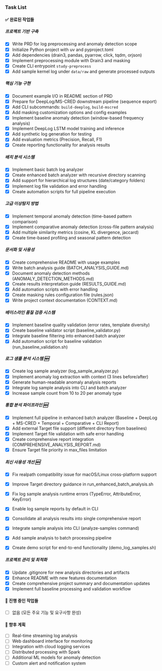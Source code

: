 ### Task List

#### ✅ 완료된 작업들

##### 프로젝트 기반 구축
- [x] Write PRD for log preprocessing and anomaly detection scope
- [x] Initialize Python project with uv and pyproject.toml
- [x] Add dependencies (drain3, pandas, pyarrow, click, tqdm, orjson)
- [x] Implement preprocessing module with Drain3 and masking
- [x] Create CLI entrypoint `study-preprocess`
- [x] Add sample kernel log under `data/raw` and generate processed outputs

##### 핵심 기능 구현
- [x] Document example I/O in README section of PRD
- [x] Prepare for DeepLog/MS-CRED downstream pipeline (sequence export)
- [x] Add CLI subcommands: `build-deeplog`, `build-mscred`
- [x] Add masking customization options and config examples
- [x] Implement baseline anomaly detection (window-based frequency analysis)
- [x] Implement DeepLog LSTM model training and inference
- [x] Add synthetic log generation for testing
- [x] Add evaluation metrics (Precision, Recall, F1)
- [x] Create reporting functionality for analysis results

##### 배치 분석 시스템
- [x] Implement basic batch log analyzer
- [x] Create enhanced batch analyzer with recursive directory scanning
- [x] Add support for hierarchical log structures (date/category folders)
- [x] Implement log file validation and error handling
- [x] Create automation scripts for full pipeline execution

##### 고급 이상탐지 방법
- [x] Implement temporal anomaly detection (time-based pattern comparison)
- [x] Implement comparative anomaly detection (cross-file pattern analysis)
- [x] Add multiple similarity metrics (cosine, KL divergence, jaccard)
- [x] Create time-based profiling and seasonal pattern detection

##### 문서화 및 사용성
- [x] Create comprehensive README with usage examples
- [x] Write batch analysis guide (BATCH_ANALYSIS_GUIDE.md)
- [x] Document anomaly detection methods (ANOMALY_DETECTION_METHODS.md)
- [x] Create results interpretation guide (RESULTS_GUIDE.md)
- [x] Add automation scripts with error handling
- [x] Create masking rules configuration file (rules.json)
- [x] Write project context documentation (CONTEXT.md)

##### 베이스라인 품질 검증 시스템
- [x] Implement baseline quality validation (error rates, template diversity)
- [x] Create baseline validator script (baseline_validator.py)
- [x] Integrate baseline filtering into enhanced batch analyzer
- [x] Add automation script for baseline validation (run_baseline_validation.sh)

##### 로그 샘플 분석 시스템 🆕
- [x] Create log sample analyzer (log_sample_analyzer.py)
- [x] Implement anomaly log extraction with context (3 lines before/after)
- [x] Generate human-readable anomaly analysis reports
- [x] Integrate log sample analysis into CLI and batch analyzer
- [x] Increase sample count from 10 to 20 per anomaly type

##### 통합 분석 파이프라인 🆕
- [x] Implement full pipeline in enhanced batch analyzer (Baseline + DeepLog + MS-CRED + Temporal + Comparative + CLI Report)
- [x] Add external Target file support (different directory from baselines)
- [x] Implement Target file validation with safe error handling
- [x] Create comprehensive report integration (COMPREHENSIVE_ANALYSIS_REPORT.md)
- [x] Ensure Target file priority in max_files limitation

##### 최신 사용성 개선 🆕
- [x] Fix realpath compatibility issue for macOS/Linux cross-platform support
- [x] Improve Target directory guidance in run_enhanced_batch_analysis.sh
- [x] Fix log sample analysis runtime errors (TypeError, AttributeError, KeyError)
- [x] Enable log sample reports by default in CLI
- [x] Consolidate all analysis results into single comprehensive report

- [x] Integrate sample analysis into CLI (analyze-samples command)
- [x] Add sample analysis to batch processing pipeline
- [x] Create demo script for end-to-end functionality (demo_log_samples.sh)

##### 프로젝트 관리 및 최적화
- [x] Update .gitignore for new analysis directories and artifacts
- [x] Enhance README with new features documentation
- [x] Create comprehensive project summary and documentation updates
- [x] Implement full baseline processing and validation workflow

#### 🔄 진행 중인 작업들
- [ ] 없음 (모든 주요 기능 및 요구사항 완성)

#### 🚀 향후 계획
- [ ] Real-time streaming log analysis
- [ ] Web dashboard interface for monitoring
- [ ] Integration with cloud logging services
- [ ] Distributed processing with Spark
- [ ] Additional ML models for anomaly detection
- [ ] Custom alert and notification system
